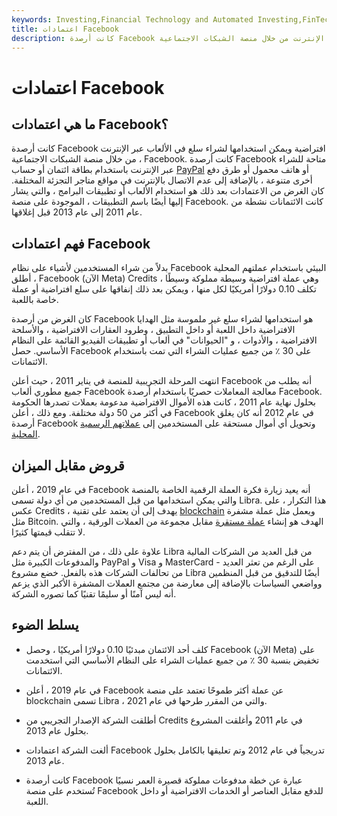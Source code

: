 ```yaml
---
keywords: Investing,Financial Technology and Automated Investing,FinTech
title: اعتمادات Facebook
description: كانت أرصدة Facebook عملة افتراضية يمكن استخدامها لشراء السلع في الألعاب عبر الإنترنت من خلال منصة الشبكات الاجتماعية ، Facebook.
---
```


# اعتمادات Facebook
## ما هي اعتمادات Facebook؟

كانت أرصدة Facebook افتراضية ويمكن استخدامها لشراء سلع في الألعاب عبر الإنترنت من خلال منصة الشبكات الاجتماعية ، Facebook. كانت أرصدة Facebook متاحة للشراء عبر الإنترنت باستخدام بطاقة ائتمان أو حساب [PayPal](/paypal) أو هاتف محمول أو طرق دفع أخرى متنوعة ، بالإضافة إلى عدم الاتصال بالإنترنت في مواقع متاجر التجزئة المختلفة. كان الغرض من الاعتمادات بعد ذلك هو استخدام الألعاب أو تطبيقات البرامج ، والتي يشار إليها أيضًا باسم التطبيقات ، الموجودة على منصة Facebook. كانت الائتمانات نشطة من عام 2011 إلى عام 2013 قبل إغلاقها.

## فهم اعتمادات Facebook

بدلاً من شراء المستخدمين لأشياء على نظام Facebook البيئي باستخدام عملتهم المحلية ، أطلق Facebook (الآن Meta) Credits ، وهي عملة افتراضية وسيطة مملوكة وسيطًا تكلف 0.10 دولارًا أمريكيًا لكل منها ، ويمكن بعد ذلك إنفاقها على سلع افتراضية أو عملة خاصة باللعبة.

كان الغرض من أرصدة Facebook هو استخدامها لشراء سلع غير ملموسة مثل الهدايا الافتراضية داخل اللعبة أو داخل التطبيق ، وطرود العقارات الافتراضية ، والأسلحة الافتراضية ، والأدوات ، و "الحيوانات" في ألعاب أو تطبيقات الفيديو القائمة على النظام الأساسي. حصل Facebook على 30 ٪ من جميع عمليات الشراء التي تمت باستخدام الائتمانات.

انتهت المرحلة التجريبية للمنصة في يناير 2011 ، حيث أعلن Facebook أنه يطلب من جميع مطوري ألعاب Facebook معالجة المعاملات حصريًا باستخدام أرصدة Facebook. بحلول نهاية عام 2011 ، كانت هذه الأموال الافتراضية مدعومة بعملات تصدرها الحكومة في أكثر من 50 دولة مختلفة. ومع ذلك ، أعلن Facebook في عام 2012 أنه كان يغلق أرصدة Facebook وتحويل أي أموال مستحقة على المستخدمين إلى [عملاتهم الرسمية المحلية](/fiatmoney).

## قروض مقابل الميزان

في عام 2019 ، أعلن Facebook أنه يعيد زيارة فكرة العملة الرقمية الخاصة بالمنصة والتي يمكن استخدامها من قبل المستخدمين من أي دولة تسمى Libra. هذا التكرار ، على عكس Credits ، يهدف إلى أن يعتمد على تقنية [blockchain](/blockchain) ويعمل مثل عملة مشفرة مثل Bitcoin. الهدف هو إنشاء [عملة مستقرة](/stablecoin) مقابل مجموعة من العملات الورقية ، والتي لا تتقلب قيمتها كثيرًا.

علاوة على ذلك ، من المفترض أن يتم دعم Libra من قبل العديد من الشركات المالية والمدفوعات الكبيرة مثل PayPal و Visa و MasterCard - على الرغم من تعثر العديد من تحالفات الشركات هذه بالفعل. خضع مشروع Libra أيضًا للتدقيق من قبل المنظمين وواضعي السياسات بالإضافة إلى معارضة من مجتمع العملات المشفرة الأكبر الذي يزعم أنه ليس آمنًا أو سليمًا تقنيًا كما تصوره الشركة.

## يسلط الضوء

- كلف أحد الائتمان مبدئيًا 0.10 دولارًا أمريكيًا ، وحصل Facebook (الآن Meta) على تخفيض بنسبة 30 ٪ من جميع عمليات الشراء على النظام الأساسي التي استخدمت الائتمانات.

- في عام 2019 ، أعلن Facebook عن عملة أكثر طموحًا تعتمد على منصة blockchain تسمى Libra ، والتي من المقرر طرحها في عام 2021.

- أطلقت الشركة الإصدار التجريبي من Credits في عام 2011 وأغلقت المشروع بحلول عام 2013.

- ألغت الشركة اعتمادات Facebook تدريجياً في عام 2012 وتم تعليقها بالكامل بحلول عام 2013.

- كانت أرصدة Facebook عبارة عن خطة مدفوعات مملوكة قصيرة العمر نسبيًا تُستخدم على منصة Facebook للدفع مقابل العناصر أو الخدمات الافتراضية أو داخل اللعبة.

